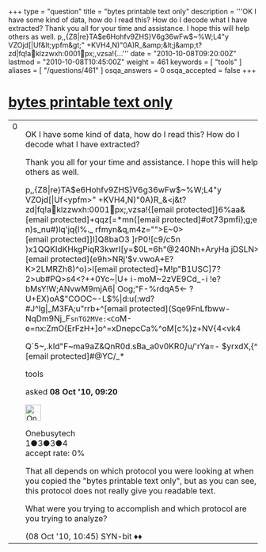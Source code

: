 +++
type = "question"
title = "bytes printable text only"
description = '''OK I have some kind of data, how do I read this? How do I decode what I have extracted?  Thank you all for your time and assistance. I hope this will help others as well.  p,,{Z8|re}TA$e6Hohfv9ZHS}V6g36wFw$~%W;L4&quot;y VZOjd[|Uf&amp;lt;ypfm&amp;gt;&quot; +KVH4,N)&quot;0A)R_&amp;amp;&amp;lt;j&amp;amp;t?zd|fq!aklzzwxh:0001px;,vzsa!{...'''
date = "2010-10-08T09:20:00Z"
lastmod = "2010-10-08T10:45:00Z"
weight = 461
keywords = [ "tools" ]
aliases = [ "/questions/461" ]
osqa_answers = 0
osqa_accepted = false
+++

<div class="headNormal">

# [bytes printable text only](/questions/461/bytes-printable-text-only)

</div>

<div id="main-body">

<div id="askform">

<table id="question-table" style="width:100%;"><colgroup><col style="width: 50%" /><col style="width: 50%" /></colgroup><tbody><tr class="odd"><td style="width: 30px; vertical-align: top"><div class="vote-buttons"><span id="post-461-upvote" class="ajax-command post-vote up" rel="nofollow" title="I like this post (click again to cancel)"> </span><div id="post-461-score" class="post-score" title="current number of votes">0</div><span id="post-461-downvote" class="ajax-command post-vote down" rel="nofollow" title="I dont like this post (click again to cancel)"> </span> <span id="favorite-mark" class="ajax-command favorite-mark" rel="nofollow" title="mark/unmark this question as favorite (click again to cancel)"> </span><div id="favorite-count" class="favorite-count"></div></div></td><td><div id="item-right"><div class="question-body"><p>OK I have some kind of data, how do I read this? How do I decode what I have extracted?</p><p>Thank you all for your time and assistance. I hope this will help others as well.</p><p>p,,{Z8|re}TA$e6Hohfv9ZHS}V6g36wFw$~%W;L4"y VZOjd[|Uf&lt;ypfm&gt;" +KVH4,N)"0A)R_&amp;&lt;j&amp;t?zd|fq!aklzzwxh:0001px;,vzsa!{<span class="__cf_email__" data-cfemail="83e1f1b7f2ecf6e8f5b5e6ece0eee6ebc3f7ede4e6">[email protected]</span>]6%aa&amp;<span class="__cf_email__" data-cfemail="2d464b4f6d1f40445a40">[email protected]</span>+qqz[=*mn(<span class="__cf_email__" data-cfemail="25484c01425f4a55404b104b5d015f65444e534c545155">[email protected]</span>#ot73pmfi};g;e-n)s_nu#)lq'jq{l%._ rfmyn&amp;q,m4z=""&gt;E~0&gt;<span class="__cf_email__" data-cfemail="062846">[email protected]</span>]I]Q8baO3 ]rP0![c9/c5n )x1QQKIdKHkgPiqR3kwrI[y=$0L=6h"@240Nh+AryHa jDSLN&gt;<span class="__cf_email__" data-cfemail="042f44">[email protected]</span>(e9h&gt;NRj'$v.vwoA+E?K&gt;2LMRZh8)^o)&gt;l<span><span class="__cf_email__" data-cfemail="553a670c1514">[email protected]</span>+M!p"B1</span>USC]7?2&gt;ub#PQ&gt;s4&lt;?++0Yc~|U+ i-moM~2zVE9Cd_-i !e?bMsY!W;ANvwM9mjA6| Oog;"F-%rdqA5&lt;- ?U+EX)oA$"COOC~-L$%|d:u(:wd?#J^lg|_M3FA;u"rrb+^<span class="__cf_email__" data-cfemail="32434a7c510713020672735e">[email protected]</span>(Sqe9FnLfbww-NqDm9Nj_F<code>snTG2MVe:&lt;C</code>oM-e=nx:ZmO{ErFzH+]o^=xDnepcCa%^oM[c%)z+NV{4&lt;vk4</p><p>Q`5~,.kId"F~ma9aZ&amp;QnR0d.sBa_a0v0KR0<em>]</em>u/'rYa=- $yrxdX,{^|<span class="__cf_email__" data-cfemail="25114f65">[email protected]</span>#@YC/_*</p></div><div id="question-tags" class="tags-container tags"><span class="post-tag tag-link-tools" rel="tag" title="see questions tagged &#39;tools&#39;">tools</span></div><div id="question-controls" class="post-controls"></div><div class="post-update-info-container"><div class="post-update-info post-update-info-user"><p>asked <strong>08 Oct '10, 09:20</strong></p><img src="https://secure.gravatar.com/avatar/1307e9c0b8d6dde0fdadb1cc05eb75e7?s=32&amp;d=identicon&amp;r=g" class="gravatar" width="32" height="32" alt="Onebusytech&#39;s gravatar image" /><p><span>Onebusytech</span><br />
<span class="score" title="1 reputation points">1</span><span title="3 badges"><span class="badge1">●</span><span class="badgecount">3</span></span><span title="3 badges"><span class="silver">●</span><span class="badgecount">3</span></span><span title="4 badges"><span class="bronze">●</span><span class="badgecount">4</span></span><br />
<span class="accept_rate" title="Rate of the user&#39;s accepted answers">accept rate:</span> <span title="Onebusytech has no accepted answers">0%</span></p></div></div><div id="comments-container-461" class="comments-container"><span id="463"></span><div id="comment-463" class="comment"><div id="post-463-score" class="comment-score"></div><div class="comment-text"><p>That all depends on which protocol you were looking at when you copied the "bytes printable text only", but as you can see, this protocol does not really give you readable text.</p><p>What were you trying to accomplish and which protocol are you trying to analyze?</p></div><div id="comment-463-info" class="comment-info"><span class="comment-age">(08 Oct '10, 10:45)</span> <span class="comment-user userinfo">SYN-bit ♦♦</span></div></div></div><div id="comment-tools-461" class="comment-tools"></div><div class="clear"></div><div id="comment-461-form-container" class="comment-form-container"></div><div class="clear"></div></div></td></tr></tbody></table>

</div>

</div>

